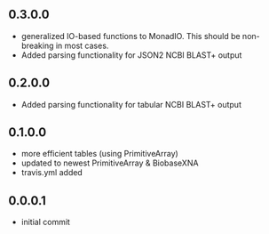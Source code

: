 0.3.0.0
-------

- generalized IO-based functions to MonadIO. This should be non-breaking in
  most cases.
- Added parsing functionality for JSON2 NCBI BLAST+ output

0.2.0.0
-------

- Added parsing functionality for tabular NCBI BLAST+ output

0.1.0.0
-------

- more efficient tables (using PrimitiveArray)
- updated to newest PrimitiveArray & BiobaseXNA
- travis.yml added

0.0.0.1
-------

- initial commit
